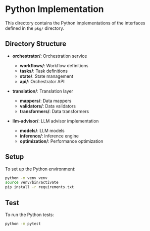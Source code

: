 # Python Implementation

This directory contains the Python implementations of the interfaces defined in the `pkg/` directory.

## Directory Structure

- **orchestrator/**: Orchestration service
  - **workflows/**: Workflow definitions
  - **tasks/**: Task definitions
  - **state/**: State management
  - **api/**: Orchestrator API

- **translation/**: Translation layer
  - **mappers/**: Data mappers
  - **validators/**: Data validators
  - **transformers/**: Data transformers

- **llm-advisor/**: LLM advisor implementation
  - **models/**: LLM models
  - **inference/**: Inference engine
  - **optimization/**: Performance optimization

## Setup

To set up the Python environment:

```bash
python -m venv venv
source venv/bin/activate
pip install -r requirements.txt
```

## Test

To run the Python tests:

```bash
python -m pytest
```